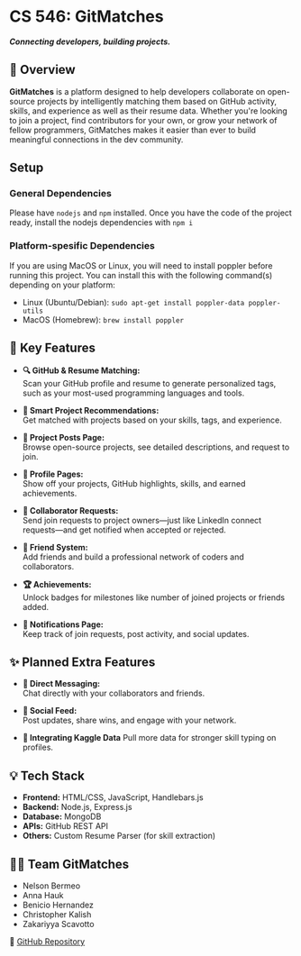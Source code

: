 # CS 546: GitMatches

***Connecting developers, building projects.***

## 📌 Overview

**GitMatches** is a platform designed to help developers collaborate on open-source projects by intelligently matching them based on GitHub activity, skills, and experience as well as their resume data. Whether you're looking to join a project, find contributors for your own, or grow your network of fellow programmers, GitMatches makes it easier than ever to build meaningful connections in the dev community.

## Setup
### General Dependencies
Please have `nodejs` and `npm` installed. 
Once you have the code of the project ready, install the nodejs dependencies with `npm i`

### Platform-spesific Dependencies
If you are using MacOS or Linux, you will need to install poppler before running this project.
You can install this with the following command(s) depending on your platform:
- Linux (Ubuntu/Debian): `sudo apt-get install poppler-data poppler-utils`
- MacOS (Homebrew): `brew install poppler`

## 🚀 Key Features

- **🔍 GitHub & Resume Matching:**  
  Scan your GitHub profile and resume to generate personalized tags, such as your most-used programming languages and tools.

- **🧠 Smart Project Recommendations:**  
  Get matched with projects based on your skills, tags, and experience.

- **📄 Project Posts Page:**  
  Browse open-source projects, see detailed descriptions, and request to join.

- **👥 Profile Pages:**  
  Show off your projects, GitHub highlights, skills, and earned achievements.

- **🤝 Collaborator Requests:**  
  Send join requests to project owners—just like LinkedIn connect requests—and get notified when accepted or rejected.

- **📨 Friend System:**  
  Add friends and build a professional network of coders and collaborators.

- **🏆 Achievements:**  
  Unlock badges for milestones like number of joined projects or friends added.

- **🔔 Notifications Page:**  
  Keep track of join requests, post activity, and social updates.

## ✨ Planned Extra Features

- **💬 Direct Messaging:**  
  Chat directly with your collaborators and friends.

- **📢 Social Feed:**  
  Post updates, share wins, and engage with your network.

- **🧠 Integrating Kaggle Data**
  Pull more data for stronger skill typing on profiles.

## 💡 Tech Stack

- **Frontend:** HTML/CSS, JavaScript, Handlebars.js  
- **Backend:** Node.js, Express.js  
- **Database:** MongoDB  
- **APIs:** GitHub REST API  
- **Others:** Custom Resume Parser (for skill extraction)

## 👩‍💻 Team GitMatches

- Nelson Bermeo  
- Anna Hauk  
- Benicio Hernandez  
- Christopher Kalish  
- Zakariyya Scavotto

🔗 [GitHub Repository](https://github.com/annahauk/cs-546)
